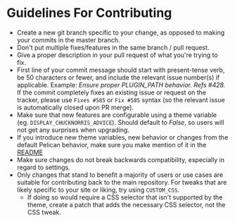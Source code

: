 # Guidelines For Contributing

- Create a new git branch specific to your change, as opposed to making your commits in the master branch.
- Don't put multiple fixes/features in the same branch / pull request.
- Give a proper description in your pull request of what you're trying to fix.
- First line of your commit message should start with present-tense verb, be 50 characters or fewer, and include the
relevant issue number(s) if applicable. Example: _Ensure proper PLUGIN_PATH behavior. Refs #428._ If the commit completely
fixes an existing issue or request on the tracker, please use `Fixes #585` or `Fix #585` syntax (so the relevant issue is automatically closed
upon PR merge).
- Make sure that new features are configurable using a theme variable (eg. `DISPLAY_CHUCKNORRIS_ADVICE`). Should default to
_False_, so users will not get any surprises when upgrading.
- If you introduce new theme variables, new behavior or changes from the default Pelican behavior, make sure you make
mention of it in the [README](README.md)
- Make sure changes do not break backwards compatibility, especially in regard to settings.
- Only changes that stand to benefit a majority of users or use cases are suitable for contributing back to the main repository. For tweaks that are likely specific to your site or liking, try using `CUSTOM_CSS`.
    - If doing so would require a CSS selector that isn't supported by the theme, create a patch that adds the necessary CSS selector, not the CSS tweak.
